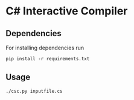 # C# Interactive Compiler

## Dependencies
For installing dependencies run
```
pip install -r requirements.txt
```

## Usage

```
./csc.py inputfile.cs
```